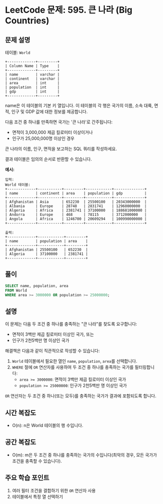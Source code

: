 # LeetCode 문제: 595. 큰 나라 (Big Countries)

## 문제 설명

테이블: `World`

```
+-------------+---------+
| Column Name | Type    |
+-------------+---------+
| name        | varchar |
| continent   | varchar |
| area        | int     |
| population  | int     |
| gdp         | int     |
+-------------+---------+
```

name은 이 테이블의 기본 키 열입니다.
이 테이블의 각 행은 국가의 이름, 소속 대륙, 면적, 인구 및 GDP 값에 대한 정보를 제공합니다.

다음 조건 중 하나를 만족하면 국가는 '큰 나라'로 간주됩니다:

- 면적이 3,000,000 제곱 킬로미터 이상이거나
- 인구가 25,000,000명 이상인 경우

큰 나라의 이름, 인구, 면적을 보고하는 SQL 쿼리를 작성하세요.

결과 테이블은 임의의 순서로 반환할 수 있습니다.

**예시:**

```
입력:
World 테이블:
+-------------+-----------+---------+------------+--------------+
| name        | continent | area    | population | gdp          |
+-------------+-----------+---------+------------+--------------+
| Afghanistan | Asia      | 652230  | 25500100   | 20343000000  |
| Albania     | Europe    | 28748   | 2831741    | 12960000000  |
| Algeria     | Africa    | 2381741 | 37100000   | 188681000000 |
| Andorra     | Europe    | 468     | 78115      | 3712000000   |
| Angola      | Africa    | 1246700 | 20609294   | 100990000000 |
+-------------+-----------+---------+------------+--------------+

출력:
+-------------+------------+---------+
| name        | population | area    |
+-------------+------------+---------+
| Afghanistan | 25500100   | 652230  |
| Algeria     | 37100000   | 2381741 |
+-------------+------------+---------+
```

## 풀이

```sql
SELECT name, population, area
FROM World
WHERE area >= 3000000 OR population >= 25000000;
```

## 설명

이 문제는 다음 두 조건 중 하나를 충족하는 "큰 나라"를 찾도록 요구합니다:

- 면적이 3백만 제곱 킬로미터 이상인 국가, 또는
- 인구가 2천5백만 명 이상인 국가

해결책은 다음과 같이 직관적으로 작성할 수 있습니다:

1. `World` 테이블에서 필요한 열인 `name`, `population`, `area`를 선택합니다.
2. `WHERE` 절에 `OR` 연산자를 사용하여 두 조건 중 하나를 충족하는 국가를 필터링합니다:
   - `area >= 3000000`: 면적이 3백만 제곱 킬로미터 이상인 국가
   - `population >= 25000000`: 인구가 2천5백만 명 이상인 국가

`OR` 연산자는 두 조건 중 하나(또는 모두)를 충족하는 국가가 결과에 포함되도록 합니다.

## 시간 복잡도

- O(n): n은 World 테이블의 행 수입니다.

## 공간 복잡도

- O(m): m은 두 조건 중 하나를 충족하는 국가의 수입니다(최악의 경우, 모든 국가가 조건을 충족할 수 있습니다).

## 주요 학습 포인트

1. 여러 필터 조건을 결합하기 위한 `OR` 연산자 사용
2. 테이블에서 특정 열 선택하기
